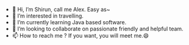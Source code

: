 - 👋 Hi, I’m Shirun, call me Alex. Easy as~
- 👀 I’m interested in travelling.
- 🌱 I’m currently learning Java based software.
- 💞️ I’m looking to collaborate on passionate friendly and helpful team.
- 📫 How to reach me ?  If you want, you will meet me.😄

<!---
2022Alex/2022Alex is a ✨ special ✨ repository because its `README.md` (this file) appears on your GitHub profile.
You can click the Preview link to take a look at your changes.
--->
